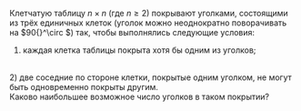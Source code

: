 Клетчатую таблицу $n \times n$ (где $n \geq 2$) покрывают уголками, состоящими из трёх единичных клеток (уголок можно неоднократно поворачивать на $90{}^\circ $) так, чтобы выполнялись следующие условия: 
<br>
1) каждая клетка таблицы покрыта хотя бы одним из уголков;
<br>
2) две соседние по стороне клетки, покрытые одним уголком, не могут быть одновременно покрыты другим.
<br>
Каково наибольшее возможное число уголков в таком покрытии?